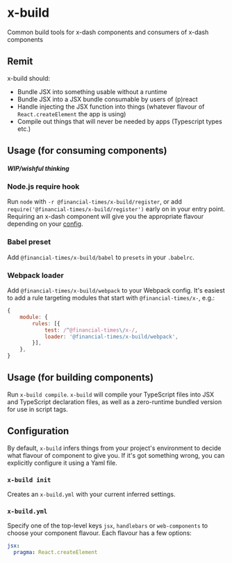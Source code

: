 # x-build

Common build tools for x-dash components and consumers of x-dash components

## Remit

x-build should:

- Bundle JSX into something usable without a runtime
- Bundle JSX into a JSX bundle consumable by users of (p)react
- Handle injecting the JSX function into things (whatever flavour of `React.createElement` the app is using)
- Compile out things that will never be needed by apps (Typescript types etc.)

## Usage (for consuming components)

##### WIP/wishful thinking

### Node.js require hook

Run `node` with `-r @financial-times/x-build/register`, or add `require('@financial-times/x-build/register')` early on in your entry point. Requiring an x-dash component will give you the appropriate flavour depending on your [config](#configuration).

### Babel preset

Add `@financial-times/x-build/babel` to `presets` in your `.babelrc`.

### Webpack loader

Add `@financial-times/x-build/webpack` to your Webpack config. It's easiest to add a rule targeting modules that start with `@financial-times/x-`, e.g.:

```js
{
	module: {
		rules: [{
			test: /^@financial-times\/x-/,
			loader: '@financial-times/x-build/webpack',
		}],
	},
}
```

## Usage (for building components)

Run `x-build compile`. `x-build` will compile your TypeScript files into JSX and TypeScript declaration files, as well as a zero-runtime bundled version for use in script tags.

## Configuration

By default, `x-build` infers things from your project's environment to decide what flavour of component to give you. If it's got something wrong, you can explicitly configure it using a Yaml file.

### `x-build init`

Creates an `x-build.yml` with your current inferred settings.

### `x-build.yml`

Specify one of the top-level keys `jsx`, `handlebars` or `web-components` to choose your component flavour. Each flavour has a few options:

```yaml
jsx:
  pragma: React.createElement
```

